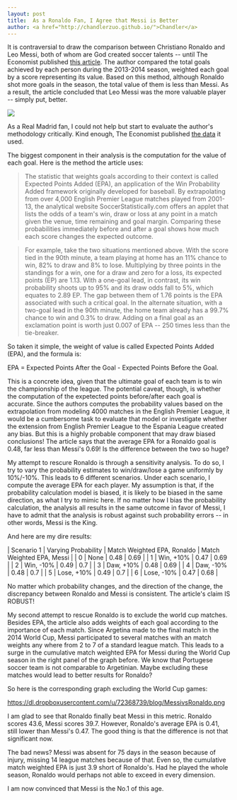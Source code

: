 ```yaml
---
layout: post
title:  As a Ronaldo Fan, I Agree that Messi is Better
author: <a href="http://chandlerzuo.github.io/">Chandler</a>
---
```


It is contraversial to draw the comparison between Christiano Ronaldo and Leo Messi, both of whom are God created soccer talents -- until The Economist published [this article](http://www.economist.com/blogs/gametheory/2015/03/statistical-analysis-football). The author compared the total goals achieved by each person during the 2013-2014 season, weighted each goal by a score representing its value. Based on this method, although Ronaldo shot more goals in the season, the total value of them is less than Messi. As a result, the article concluded that Leo Messi was the more valuable player -- simply put, better.

![](http://cdn.static-economist.com/sites/default/files/imagecache/original-size/images/2015/03/blogs/game-theory/20150328_woc641.png)

As a Real Madrid fan, I could not help but start to evaluate the author's methodology critically. Kind enough, The Economist published [the data](http://infographics.economist.com//2015/databank/MessivsRonaldo.xls) it used.

The biggest component in their analysis is the computation for the value of each goal. Here is the method the article uses:

> The statistic that weights goals according to their context is called Expected Points Added (EPA), an application of the Win Probability Added framework originally developed for baseball. By extrapolating from over 4,000 English Premier League matches played from 2001-13, the analytical website SoccerStatistically.com offers an applet that lists the odds of a team's win, draw or loss at any point in a match given the venue, time remaining and goal margin. Comparing these probabilities immediately before and after a goal shows how much each score changes the expected outcome.

> For example, take the two situations mentioned above. With the score tied in the 90th minute, a team playing at home has an 11% chance to win, 82% to draw and 8% to lose. Multiplying by three points in the standings for a win, one for a draw and zero for a loss, its expected points (EP) are 1.13. With a one-goal lead, in contrast, its win probability shoots up to 95% and its draw odds fall to 5%, which equates to 2.89 EP. The gap between them of 1.76 points is the EPA associated with such a critical goal. In the alternate situation, with a two-goal lead in the 90th minute, the home team already has a 99.7% chance to win and 0.3% to draw. Adding on a final goal as an exclamation point is worth just 0.007 of EPA -- 250 times less than the tie-breaker.

So taken it simple, the weight of value is called Expected Points Added (EPA), and the formula is:

EPA = Expected Points After the Goal - Expected Points Before the Goal.

This is a concrete idea, given that the ultimate goal of each team is to win the championship of the league. The potential caveat, though, is whether the computation of the expetected points before/after each goal is accurate. Since the authors computes the probability values based on the extrapolation from modeling 4000 matches in the English Premier League, it would be a cumbersome task to evaluate that model or investigate whether the extension from English Premier League to the Espania League created any bias. But this is a highly probable component that may draw biased conclusions! The article says that the average EPA for a Ronaldo goal is 0.48, far less than Messi's 0.69! Is the difference between the two so huge?

My attempt to rescure Ronaldo is through a sensitivity analysis. To do so, I try to vary the probability estimates to win/draw/lose a game uniformly by 10%/-10%. This leads to 6 different scenarios. Under each scenario, I compute the average EPA for each player. My assumption is that, if the probability calculation model is biased, it is likely to be biased in the same direction, as what I try to mimic here. If no matter how I bias the probability calculation, the analysis all results in the same outcome in favor of Messi, I have to admit that the analysis is robust against such probability errors -- in other words, Messi is the King.

And here are my dire results:

| Scenario 1 | Varying Probability | Match Weighted EPA, Ronaldo | Match Weighted EPA, Messi |
| 0 | None | 0.48 | 0.69 |
| 1 | Win, +10% | 0.47 | 0.69 |
| 2 | Win, -10% | 0.49 | 0.7 |
| 3 | Daw, +10% | 0.48 | 0.69 |
| 4 | Daw, -10% | 0.48 | 0.7 |
| 5 | Lose, +10% | 0.49 | 0.7 |
| 6 | Lose, -10% | 0.47 | 0.68 |

No matter which probability changes, and the direction of the change, the discrepancy between Ronaldo and Messi is consistent. The article's claim IS ROBUST!

My second attempt to rescue Ronaldo is to exclude the world cup matches. Besides EPA, the article also adds weights of each goal according to the importance of each match. Since Argetina made to the final match in the 2014 World Cup, Messi participated to several matches with an match weights any where from 2 to 7 of a standard league match. This leads to a surge in the cumulative match weighted EPA for Messi during the World Cup season in the right panel of the graph before. We know that Portugese soccer team is not comparable to Argetinian. Maybe excluding these matches would lead to better results for Ronaldo?

So here is the corresponding graph excluding the World Cup games:

https://dl.dropboxusercontent.com/u/72368739/blog/MessivsRonaldo.png

I am glad to see that Ronaldo finally beat Messi in this metric. Ronaldo scores 43.6, Messi scores 39.7. However, Ronaldo's average EPA is 0.41, still lower than Messi's 0.47. The good thing is that the difference is not that significant now.

The bad news? Messi was absent for 75 days in the season because of injury, missing 14 league matches because of that. Even so, the cumulative match weighted EPA is just 3.9 short of Ronaldo's. Had he played the whole season, Ronaldo would perhaps not able to exceed in every dimension.

I am now convinced that Messi is the No.1 of this age.